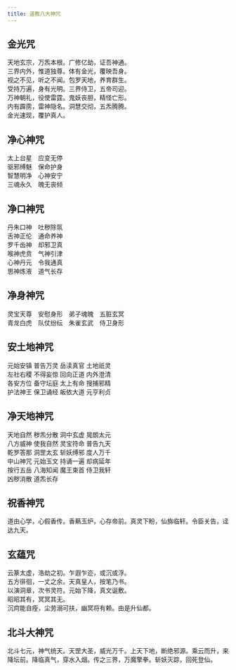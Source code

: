 ```yaml
---
title: 道教八大神咒
---
```


## 金光咒

天地玄宗，万炁本根。广修亿劫，证吾神通。<br>
三界内外，惟道独尊。体有金光，覆映吾身。<br>
视之不见，听之不闻。包罗天地，养育群生。<br>
受持万遍，身有光明。三界侍卫，五帝司迎。<br>
万神朝礼，役使雷霆。鬼妖丧胆，精怪亡形。<br>
内有霹雳，雷神隐名。洞慧交彻，五炁腾腾。<br>
金光速现，覆护真人。<br>

## 净心神咒

太上台星　应变无停<br>
驱邪缚魅　保命护身<br>
智慧明净　心神安宁<br>
三魂永久　魄无丧倾<br>

## 净口神咒

丹朱口神　吐秽除氛<br>
舌神正伦　通命养神<br>
罗千齿神　却邪卫真<br>
喉神虎贲　气神引津<br>
心神丹元　令我通真<br>
思神炼液　道气长存<br>

## 净身神咒

灵宝天尊　安慰身形　弟子魂魄　五脏玄冥<br>
青龙白虎　队仗纷纭　朱雀玄武　侍卫身形<br>

## 安土地神咒

元始安镇 普告万灵 岳渎真官 土地祇灵<br>
左社右稷 不得妄惊 回向正道 内外澄清<br>
各安方位 备守坛庭 太上有命 搜捕邪精<br>
护法神王 保卫诵经 皈依大道 元亨利贞<br>

## 净天地神咒

天地自然 秽炁分散 洞中玄虚 晃朗太元<br>
八方威神 使我自然 灵宝符命 普告九天<br>
乾罗答那 洞罡太玄 斩妖缚邪 度人万千<br>
中山神咒 元始玉文 持诵一遍 却病延年<br>
按行五岳 八海知闻 魔王束首 侍卫我轩<br>
凶秽消散 道炁长存<br>

## 祝香神咒

道由心学，心假香传。香爇玉炉，心存帝前。真灵下盼，仙旆临轩。令臣关告，迳达九天。

## 玄蕴咒

云篆太虚，浩劫之初。乍遐乍迩，或沉或浮。<br>
五方徘徊，一丈之余。天真皇人，按笔乃书。<br>
以演洞章，次书灵符。元始下降，真文诞敷。<br>
昭昭其有，冥冥其无。<br>
沉疴能自痊，尘劳溺可扶，幽冥将有赖。由是升仙都。<br>

## 北斗大神咒

北斗七元，神气统天。天罡大圣，威光万千。上天下地，断绝邪源。乘云而升，来降坛前。降临真气，穿水入烟。传之三界，万魔擎拳。斩妖灭踪，回死登仙。
